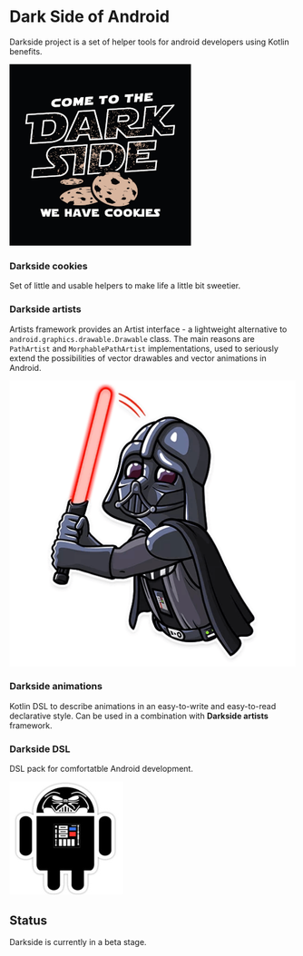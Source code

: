 # Dark Side of Android

Darkside project is a set of helper tools for android developers using Kotlin benefits.

![Darkside Logo](images/darkside.png)

### Darkside cookies

Set of little and usable helpers to make life a little bit sweetier.

### Darkside artists

Artists framework provides an Artist interface - a lightweight alternative to `android.graphics.drawable.Drawable` class. The main reasons are `PathArtist` and `MorphablePathArtist` implementations, used to seriously extend the possibilities of vector drawables and vector animations in Android.

![Darth](images/darth.png)

### Darkside animations

Kotlin DSL to describe animations in an easy-to-write and easy-to-read declarative style. Can be used in a combination with **Darkside artists** framework.

### Darkside DSL

DSL pack for comfortatble Android development.

![DarthDroid](images/darthdroid.jpg)

## Status

Darkside is currently in a beta stage.
